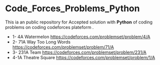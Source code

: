 # Code_Forces_Problems_Python
This ia an public repository for Accepted solution with **Python** of coding problems on coding codeforces  plateform .

- 1- 4A Watermelon
   https://codeforces.com/problemset/problem/4/A
- 2- 71A Way Too Long Words
   https://codeforces.com/problemset/problem/71/A
- 3- 231A Team
   https://codeforces.com/problemset/problem/231/A
- 4-1A  Theatre Square
   https://codeforces.com/problemset/problem/1/A
  

